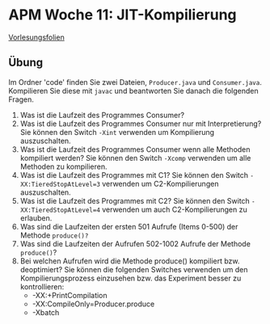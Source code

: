 # APM Woche 11: JIT-Kompilierung


[Vorlesungsfolien](w11_jit_compilation.pdf)

## Übung

Im Ordner 'code' finden Sie zwei Dateien, `Producer.java` und `Consumer.java`. Kompilieren Sie diese mit `javac` und beantworten Sie danach die folgenden Fragen.

1. Was ist die Laufzeit des Programmes Consumer?
2. Was ist die Laufzeit des Programmes Consumer nur mit Interpretierung? Sie können den Switch `-Xint` verwenden um Kompilierung auszuschalten.
3. Was ist die Laufzeit des Programmes Consumer wenn alle Methoden kompiliert werden? Sie können den Switch `-Xcomp` verwenden um alle Methoden zu kompilieren.
4. Was ist die Laufzeit des Programmes mit C1? Sie können den Switch
`-XX:TieredStopAtLevel=3` verwenden um C2-Kompilierungen auszuschalten.
6. Was ist die Laufzeit des Programmes mit C2? Sie können den Switch `-XX:TieredStopAtLevel=4` verwenden um auch C2-Kompilierungen zu erlauben.
7. Was sind die Laufzeiten der ersten 501 Aufrufe (Items 0-500) der Methode `produce()?`
8. Was sind die Laufzeiten der Aufrufen 502-1002 Aufrufe der Methode `produce()`?
9. Bei welchen Aufrufen wird die Methode produce() kompiliert bzw. deoptimiert? Sie können die folgenden Switches verwenden um den Kompilierungsprozess einzusehen bzw. das Experiment besser zu kontrollieren:
	* -XX:+PrintCompilation
	* -XX:CompileOnly=Producer.produce
	* -Xbatch